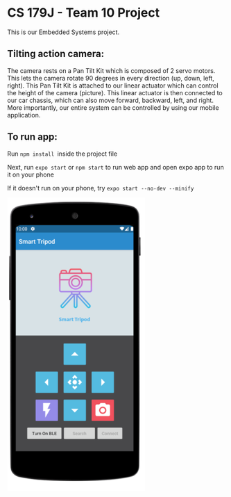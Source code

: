 # CS 179J - Team 10 Project

This is our Embedded Systems project.

## Tilting action camera:

The camera rests on a Pan Tilt Kit which is composed of 2 servo motors.  This lets the camera rotate 90 degrees in every direction (up, down, left, right). This Pan Tilt Kit is attached to our linear actuator which can control the height of the camera (picture). This linear actuator is then connected to our car chassis, which can also move forward, backward, left, and right. More importantly, our entire system can be controlled by using our mobile application.

## To run app:
Run ```npm install ```inside the project file 

Next, run ```expo start``` or ```npm start``` to run web app and open expo app to run it on your phone


If it doesn't run on your phone, try  ```expo start --no-dev --minify```



![alt text](https://github.com/Salas123/CS179J-Team10/blob/Salas123-patch-1/Screen%20Shot%202020-10-02%20at%201.03.52%20PM.png)
